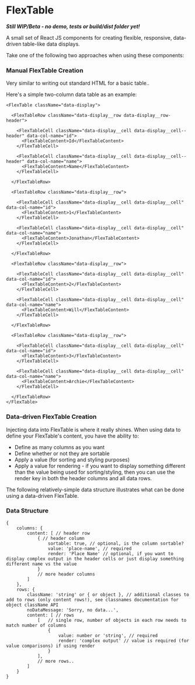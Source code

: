 # FlexTable

***Still WIP/Beta - no demo, tests or build/dist folder yet!***

A small set of React JS components for creating flexible, responsive, data-driven table-like data displays.

Take one of the following two approaches when using these components:

### Manual FlexTable Creation

Very similar to writing out standard HTML for a basic table..

Here's a simple two-column data table as an example:

```
<FlexTable className="data-display">

  <FlexTableRow className="data-display__row data-display__row-header">
  
    <FlexTableCell className="data-display__cell data-display__cell--header" data-col-name="id">
      <FlexTableContent>Id</FlexTableContent>
    </FlexTableCell>
    
    <FlexTableCell className="data-display__cell data-display__cell--header" data-col-name="name">
      <FlexTableContent>Name</FlexTableContent>
    </FlexTableCell>
    
  </FlexTableRow>
  
  <FlexTableRow className="data-display__row">
  
    <FlexTableCell className="data-display__cell data-display__cell" data-col-name="id">
      <FlexTableContent>1</FlexTableContent>
    </FlexTableCell>
    
    <FlexTableCell className="data-display__cell data-display__cell" data-col-name="name">
      <FlexTableContent>Jonathan</FlexTableContent>
    </FlexTableCell>
    
  </FlexTableRow>
  
  <FlexTableRow className="data-display__row">
  
    <FlexTableCell className="data-display__cell data-display__cell" data-col-name="id">
      <FlexTableContent>2</FlexTableContent>
    </FlexTableCell>
    
    <FlexTableCell className="data-display__cell data-display__cell" data-col-name="name">
      <FlexTableContent>Will</FlexTableContent>
    </FlexTableCell>
    
  </FlexTableRow>
  
  <FlexTableRow className="data-display__row">
  
    <FlexTableCell className="data-display__cell data-display__cell" data-col-name="id">
      <FlexTableContent>3</FlexTableContent>
    </FlexTableCell>
    
    <FlexTableCell className="data-display__cell data-display__cell" data-col-name="name">
      <FlexTableContent>Archie</FlexTableContent>
    </FlexTableCell>
    
  </FlexTableRow>
</FlexTable>
```

### Data-driven FlexTable Creation

Injecting data into FlexTable is where it really shines. When using data to define your FlexTable's content, you have the ability to:

- Define as many columns as you want
- Define whether or not they are sortable
- Apply a value (for sorting and styling purposes)
- Apply a value for rendering - if you want to display something different than the value being used for sorting/styling, then you can use the render key in both the header columns and all data rows.

The following relatively-simple data structure illustrates what can be done using a data-driven FlexTable.

### Data Structure

```
{
    columns: {
        content: [ // header row
            { // header column
                sortable: true, // optional, is the column sortable?
                value: 'place-name', // required
                render: 'Place Name' // optional, if you want to display complex output in the header cells or just display something different name vs the value
            }
            // more header columns
        ]
    },
    rows: {
        className: 'string' or { or object }, // additional classes to add to rows (only content rows!), see classnames documentation for object className API
        noDataMessage: 'Sorry, no data...',
        content: [ // rows
            [   // single row, number of objects in each row needs to match number of columns
                {
                    value: number or 'string', // required
                    render: 'complex output' // value is required (for value comparisons) if using render
                }
            ],
            // more rows..
        ]
    }
}
```